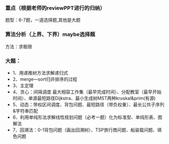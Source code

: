 ### 重点（根据老师的reviewPPT进行的归纳）
题型：6-7题，一道选择题,其他是大题

### 算法分析（上界、下界）maybe选择题
方法：求极限

### 大题：
- 1、用递推树方法求解递归式
- 2、merge—sort归并排序的过程
- 3、主定理
- 4、贪心：间隔调度 最大相容工作集（最早完成时间）、分配教室（最早开始时间）、单源最短路径Dijkstra、最小生成树MST两种kruskal&prim(有源)
- 5、动态：带权区间调度、背包问题、最短路径（带负权重）、最长公共子序列&字符串匹配
- 6、利用单纯形法求解线性规划问题（必考一题）化为标准型、单纯形表、图解法
- 7、回溯法：0-1背包问题（画出回溯树）、TSP旅行商问题、船装载问题、填色问题
